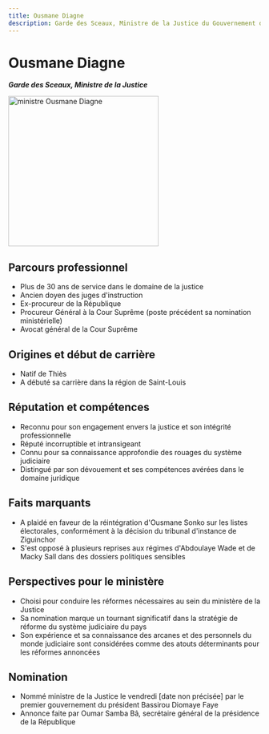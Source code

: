 ```yaml
---
title: Ousmane Diagne
description: Garde des Sceaux, Ministre de la Justice du Gouvernement du Sénégal
---
```


# Ousmane Diagne

**_Garde des Sceaux, Ministre de la Justice_**

<img src="/gouvernement/ministre-ousmane-diagne.jfif" alt="ministre Ousmane Diagne" width="300" fetchpriority="high">

## Parcours professionnel

- Plus de 30 ans de service dans le domaine de la justice
- Ancien doyen des juges d'instruction
- Ex-procureur de la République
- Procureur Général à la Cour Suprême (poste précédent sa nomination ministérielle)
- Avocat général de la Cour Suprême

## Origines et début de carrière

- Natif de Thiès
- A débuté sa carrière dans la région de Saint-Louis

## Réputation et compétences

- Reconnu pour son engagement envers la justice et son intégrité professionnelle
- Réputé incorruptible et intransigeant
- Connu pour sa connaissance approfondie des rouages du système judiciaire
- Distingué par son dévouement et ses compétences avérées dans le domaine juridique

## Faits marquants

- A plaidé en faveur de la réintégration d'Ousmane Sonko sur les listes électorales, conformément à la décision du tribunal d'instance de Ziguinchor
- S'est opposé à plusieurs reprises aux régimes d'Abdoulaye Wade et de Macky Sall dans des dossiers politiques sensibles

## Perspectives pour le ministère

- Choisi pour conduire les réformes nécessaires au sein du ministère de la Justice
- Sa nomination marque un tournant significatif dans la stratégie de réforme du système judiciaire du pays
- Son expérience et sa connaissance des arcanes et des personnels du monde judiciaire sont considérées comme des atouts déterminants pour les réformes annoncées

## Nomination

- Nommé ministre de la Justice le vendredi [date non précisée] par le premier gouvernement du président Bassirou Diomaye Faye
- Annonce faite par Oumar Samba Bâ, secrétaire général de la présidence de la République
